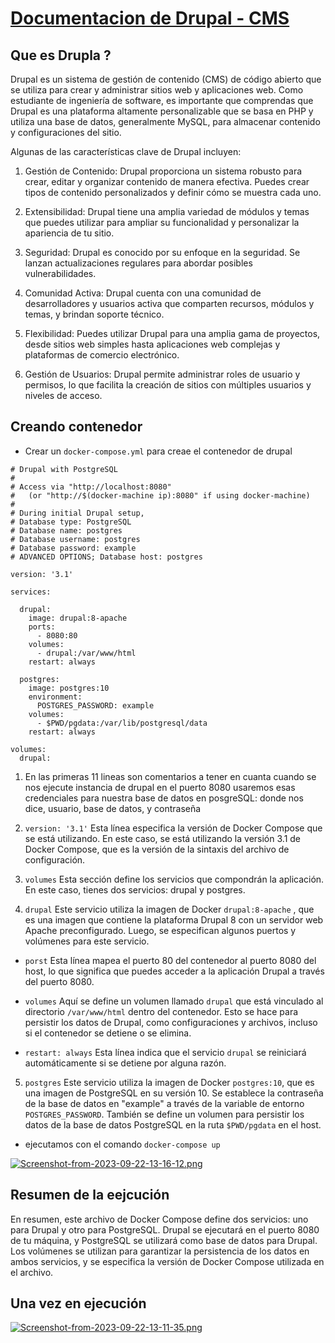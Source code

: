 # [Documentacion de Drupal - CMS](https://github.com/Javier6170/EAM_CNC/tree/develop/TALLER_5/README.md)

## Que es Drupla ?

Drupal es un sistema de gestión de contenido (CMS) de código abierto que se utiliza para crear y administrar sitios web y aplicaciones web. Como estudiante de ingeniería de software, es importante que comprendas que Drupal es una plataforma altamente personalizable que se basa en PHP y utiliza una base de datos, generalmente MySQL, para almacenar contenido y configuraciones del sitio.

Algunas de las características clave de Drupal incluyen:

1. Gestión de Contenido: Drupal proporciona un sistema robusto para crear, editar y organizar contenido de manera efectiva. Puedes crear tipos de contenido personalizados y definir cómo se muestra cada uno.

2. Extensibilidad: Drupal tiene una amplia variedad de módulos y temas que puedes utilizar para ampliar su funcionalidad y personalizar la apariencia de tu sitio.

3. Seguridad: Drupal es conocido por su enfoque en la seguridad. Se lanzan actualizaciones regulares para abordar posibles vulnerabilidades.

4. Comunidad Activa: Drupal cuenta con una comunidad de desarrolladores y usuarios activa que comparten recursos, módulos y temas, y brindan soporte técnico.

5. Flexibilidad: Puedes utilizar Drupal para una amplia gama de proyectos, desde sitios web simples hasta aplicaciones web complejas y plataformas de comercio electrónico.

6. Gestión de Usuarios: Drupal permite administrar roles de usuario y permisos, lo que facilita la creación de sitios con múltiples usuarios y niveles de acceso.

## Creando contenedor 

 - Crear un `docker-compose.yml` para creae el contenedor de drupal 

```
# Drupal with PostgreSQL
#
# Access via "http://localhost:8080"
#   (or "http://$(docker-machine ip):8080" if using docker-machine)
#
# During initial Drupal setup,
# Database type: PostgreSQL
# Database name: postgres
# Database username: postgres
# Database password: example
# ADVANCED OPTIONS; Database host: postgres

version: '3.1'

services:

  drupal:
    image: drupal:8-apache
    ports:
      - 8080:80
    volumes:
      - drupal:/var/www/html
    restart: always

  postgres:
    image: postgres:10
    environment:
      POSTGRES_PASSWORD: example
    volumes:
      - $PWD/pgdata:/var/lib/postgresql/data
    restart: always

volumes:
  drupal:
```

1. En las primeras 11 lineas son comentarios a tener en cuanta cuando se nos ejecute instancia de drupal en el puerto 8080 usaremos esas credenciales para nuestra base de datos en posgreSQL: donde nos dice, usuario, base de datos, y contraseña

2. `version: '3.1'` Esta línea especifica la versión de Docker Compose que se está utilizando. En este caso, se está utilizando la versión 3.1 de Docker Compose, que es la versión de la sintaxis del archivo de configuración.

3. `volumes` Esta sección define los servicios que compondrán la aplicación. En este caso, tienes dos servicios: drupal y postgres.

4. `drupal` Este servicio utiliza la imagen de Docker `drupal:8-apache` , que es una imagen que contiene la plataforma Drupal 8 con un servidor web Apache preconfigurado. Luego, se especifican algunos puertos y volúmenes para este servicio.

 - `porst` Esta línea mapea el puerto 80 del contenedor al puerto 8080 del host, lo que significa que puedes acceder a la aplicación Drupal a través del puerto 8080.

 - `volumes` Aquí se define un volumen llamado `drupal` que está vinculado al directorio `/var/www/html` dentro del contenedor. Esto se hace para persistir los datos de Drupal, como configuraciones y archivos, incluso si el contenedor se detiene o se elimina.

 - `restart: always`  Esta línea indica que el servicio `drupal` se reiniciará automáticamente si se detiene por alguna razón.

5. `postgres` Este servicio utiliza la imagen de Docker `postgres:10`, que es una imagen de PostgreSQL en su versión 10. Se establece la contraseña de la base de datos en "example" a través de la variable de entorno `POSTGRES_PASSWORD`. También se define un volumen para persistir los datos de la base de datos PostgreSQL en la ruta `$PWD/pgdata` en el host.

- ejecutamos con el comando ``` docker-compose up ```

[![Screenshot-from-2023-09-22-13-16-12.png](https://i.postimg.cc/BvqFngmx/Screenshot-from-2023-09-22-13-16-12.png)](https://postimg.cc/FYBzPj5R)


## Resumen de la eejcución

En resumen, este archivo de Docker Compose define dos servicios: uno para Drupal y otro para PostgreSQL. Drupal se ejecutará en el puerto 8080 de tu máquina, y PostgreSQL se utilizará como base de datos para Drupal. Los volúmenes se utilizan para garantizar la persistencia de los datos en ambos servicios, y se especifica la versión de Docker Compose utilizada en el archivo.



## Una vez en ejecución 

[![Screenshot-from-2023-09-22-13-11-35.png](https://i.postimg.cc/ZnmJFfXR/Screenshot-from-2023-09-22-13-11-35.png)](https://postimg.cc/478CX1fk)